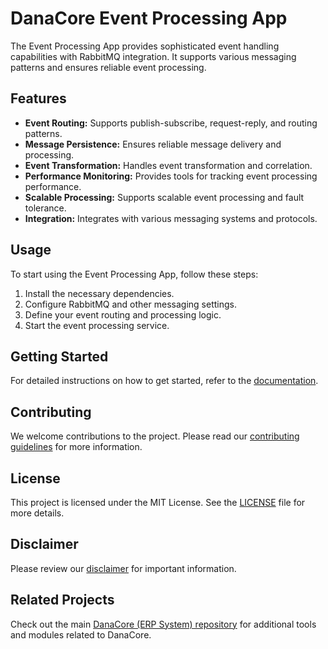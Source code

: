 # DanaCore Event Processing App

The Event Processing App provides sophisticated event handling capabilities with RabbitMQ integration. It supports various messaging patterns and ensures reliable event processing.

## Features

- **Event Routing:** Supports publish-subscribe, request-reply, and routing patterns.
- **Message Persistence:** Ensures reliable message delivery and processing.
- **Event Transformation:** Handles event transformation and correlation.
- **Performance Monitoring:** Provides tools for tracking event processing performance.
- **Scalable Processing:** Supports scalable event processing and fault tolerance.
- **Integration:** Integrates with various messaging systems and protocols.

## Usage

To start using the Event Processing App, follow these steps:
1. Install the necessary dependencies.
2. Configure RabbitMQ and other messaging settings.
3. Define your event routing and processing logic.
4. Start the event processing service.

## Getting Started

For detailed instructions on how to get started, refer to the [documentation](https://github.com/navedrasul/danacore-event-processing).

## Contributing

We welcome contributions to the project. Please read our [contributing guidelines](https://github.com/navedrasul/danacore-event-processing/blob/main/CONTRIBUTING.md) for more information.

## License

This project is licensed under the MIT License. See the [LICENSE](https://github.com/navedrasul/danacore-event-processing/blob/main/LICENSE) file for more details.

## Disclaimer

Please review our [disclaimer](https://github.com/navedrasul/danacore-event-processing/blob/main/DISCLAIMER.md) for important information.

## Related Projects

Check out the main [DanaCore (ERP System) repository](https://github.com/navedrasul/DanaCore) for additional tools and modules related to DanaCore.
